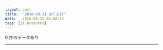 ```yaml
---
layout: post
title:  "2018-08-31 はてぶIT"
date:   2018-08-31 05:02:23
tags: [it-hotentry]
---
```

0 件のデータあり

<hr>
